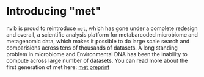 <link rel="stylesheet" href="/assets/css/styles.css">
<script src="/assets/js/document_include.js"></script> 

<h1>Introducing "met"</h1>
nvib is proud to reintroduce <code>met</code>, which has gone under a complete redesign and overall, a scientific analysis platform for metabarcoded microbiome and metagenomic data, which makes it possible to do large scale search and comparisions across tens of thousands of datasets. A long standing problem in microbiome and Environmental DNA has been the inability to compute across large number of datasets. You can read more about the first generation  of met here: <a href="https://ecoevorxiv.org/rwnd3/">met preprint</a>

<script>
document.include('/assets/menu.html')
</script>
